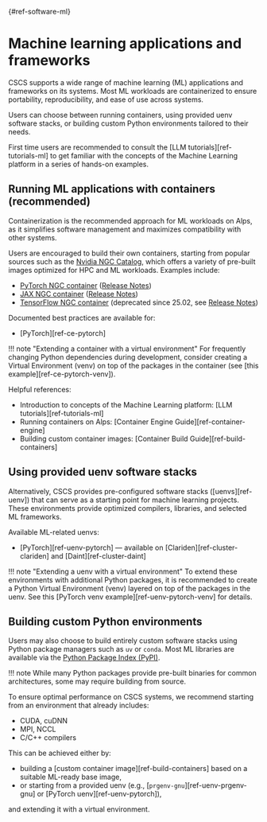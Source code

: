 [](){#ref-software-ml}
# Machine learning applications and frameworks

CSCS supports a wide range of machine learning (ML) applications and frameworks on its systems.
Most ML workloads are containerized to ensure portability, reproducibility, and ease of use across systems.

Users can choose between running containers, using provided uenv software stacks, or building custom Python environments tailored to their needs.

First time users are recommended to consult the [LLM tutorials][ref-tutorials-ml] to get familiar with the concepts of the Machine Learning platform in a series of hands-on examples. 

## Running ML applications with containers (recommended)

Containerization is the recommended approach for ML workloads on Alps, as it simplifies software management and maximizes compatibility with other systems.

Users are encouraged to build their own containers, starting from popular sources such as the [Nvidia NGC Catalog](https://catalog.ngc.nvidia.com/containers), which offers a variety of pre-built images optimized for HPC and ML workloads.
Examples include:

* [PyTorch NGC container](https://catalog.ngc.nvidia.com/orgs/nvidia/containers/pytorch) ([Release Notes](https://docs.nvidia.com/deeplearning/frameworks/pytorch-release-notes/index.html))
* [JAX NGC container](https://catalog.ngc.nvidia.com/orgs/nvidia/containers/jax) ([Release Notes](https://docs.nvidia.com/deeplearning/frameworks/jax-release-notes/index.html))
* [TensorFlow NGC container](https://catalog.ngc.nvidia.com/orgs/nvidia/containers/tensorflow) (deprecated since 25.02, see [Release Notes](https://docs.nvidia.com/deeplearning/frameworks/tensorflow-release-notes/index.html))

Documented best practices are available for:

* [PyTorch][ref-ce-pytorch]

!!! note "Extending a container with a virtual environment"
    For frequently changing Python dependencies during development, consider creating a Virtual Environment (venv) on top of the packages in the container (see [this example][ref-ce-pytorch-venv]).

Helpful references:

* Introduction to concepts of the Machine Learning platform: [LLM tutorials][ref-tutorials-ml]
* Running containers on Alps: [Container Engine Guide][ref-container-engine]
* Building custom container images: [Container Build Guide][ref-build-containers]

## Using provided uenv software stacks

Alternatively, CSCS provides pre-configured software stacks ([uenvs][ref-uenv]) that can serve as a starting point for machine learning projects.
These environments provide optimized compilers, libraries, and selected ML frameworks.

Available ML-related uenvs:

* [PyTorch][ref-uenv-pytorch] — available on [Clariden][ref-cluster-clariden] and [Daint][ref-cluster-daint]

!!! note "Extending a uenv with a virtual environment"
    To extend these environments with additional Python packages, it is recommended to create a Python Virtual Environment (venv) layered on top of the packages in the uenv.
    See this [PyTorch venv example][ref-uenv-pytorch-venv] for details.

## Building custom Python environments

Users may also choose to build entirely custom software stacks using Python package managers such as `uv` or `conda`.
Most ML libraries are available via the [Python Package Index (PyPI)](https://pypi.org/).

!!! note
    While many Python packages provide pre-built binaries for common architectures, some may require building from source.

To ensure optimal performance on CSCS systems, we recommend starting from an environment that already includes:

* CUDA, cuDNN
* MPI, NCCL
* C/C++ compilers

This can be achieved either by:

* building a [custom container image][ref-build-containers] based on a suitable ML-ready base image,
* or starting from a provided uenv (e.g., [`prgenv-gnu`][ref-uenv-prgenv-gnu] or [PyTorch uenv][ref-uenv-pytorch]),

and extending it with a virtual environment.

